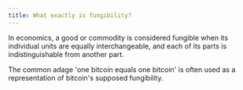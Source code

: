 ```yaml
---
title: What exactly is fungibility?
---
```


In economics, a good or commodity is considered fungible when its individual units are equally interchangeable, and each of its parts is indistinguishable from another part. 

The common adage 'one bitcoin equals one bitcoin' is often used as a representation of bitcoin's supposed fungibility.
